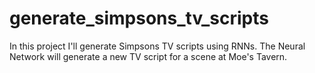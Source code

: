 # generate_simpsons_tv_scripts
In this project I'll generate Simpsons TV scripts using RNNs. The Neural Network will generate a new TV script for a scene at Moe's Tavern.
